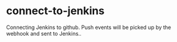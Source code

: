 # connect-to-jenkins

Connecting Jenkins to github.
Push events will be picked up by the webhook and sent to Jenkins..
